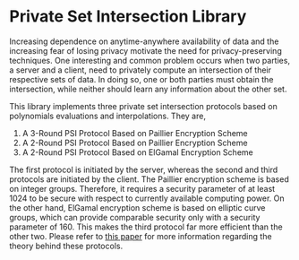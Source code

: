 Private Set Intersection Library
================================

Increasing dependence on anytime-anywhere availability of data and the increasing fear of losing privacy
motivate the need for privacy-preserving techniques. One interesting and common problem occurs when two parties,
a server and a client, need to privately compute an intersection of their respective sets of data.
In doing so, one or both parties must obtain the intersection, while neither should learn any information
about the other set.

This library implements three private set intersection protocols based on polynomials evaluations and interpolations.
They are,

1. A 3-Round PSI Protocol Based on Paillier Encryption Scheme
2. A 2-Round PSI Protocol Based on Paillier Encryption Scheme
3. A 2-Round PSI Protocol Based on ElGamal Encryption Scheme

The first protocol is initiated by the server, whereas the second and third protocols are initiated by
the client. The Paillier encryption scheme is based on integer groups. Therefore, it requires a security parameter of
at least 1024 to be secure with respect to currently available computing power. On the other hand, ElGamal
encryption scheme is based on elliptic curve groups, which can provide comparable security only with a security
parameter of 160. This makes the third protocol far more efficient than the other two.
Please refer to [this paper](http://link.springer.com/chapter/10.1007/978-3-642-14577-3_13) for more information
regarding the theory behind these protocols.
